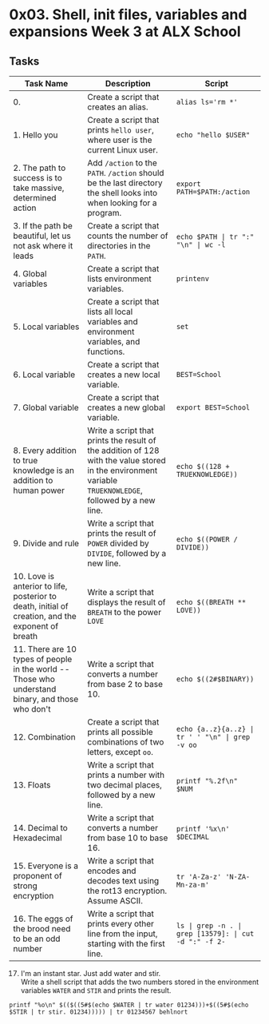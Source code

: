 # 0x03. Shell, init files, variables and expansions Week 3 at ALX School
## Tasks
| Task Name | Description | Script |
| --------- | ----------- | ------ |
| 0. <o> | Create a script that creates an alias. | `alias ls='rm *'`
| 1. Hello you | Create a script that prints `hello user`, where user is the current Linux user. | `echo "hello $USER"`
| 2. The path to success is to take massive, determined action | Add `/action` to the `PATH`. `/action` should be the last directory the shell looks into when looking for a program. | `export PATH=$PATH:/action`
| 3. If the path be beautiful, let us not ask where it leads | Create a script that counts the number of directories in the `PATH`. | `echo $PATH \| tr ":" "\n" \| wc -l`
| 4. Global variables | Create a script that lists environment variables. | `printenv`
| 5. Local variables | Create a script that lists all local variables and environment variables, and functions. | `set`
| 6. Local variable | Create a script that creates a new local variable. | `BEST=School`
| 7. Global variable | Create a script that creates a new global variable. | `export BEST=School`
| 8. Every addition to true knowledge is an addition to human power | Write a script that prints the result of the addition of 128 with the value stored in the environment variable `TRUEKNOWLEDGE`, followed by a new line. | `echo $((128 + TRUEKNOWLEDGE))`
| 9. Divide and rule | Write a script that prints the result of `POWER` divided by `DIVIDE`, followed by a new line. | `echo $((POWER / DIVIDE))`
| 10. Love is anterior to life, posterior to death, initial of creation, and the exponent of breath | Write a script that displays the result of `BREATH` to the power `LOVE` | `echo $((BREATH ** LOVE))`
| 11. There are 10 types of people in the world -- Those who understand binary, and those who don't | Write a script that converts a number from base 2 to base 10. | `echo $((2#$BINARY))`
| 12. Combination | Create a script that prints all possible combinations of two letters, except `oo`. | `echo {a..z}{a..z} \| tr ' ' "\n" \| grep -v oo`
| 13. Floats | Write a script that prints a number with two decimal places, followed by a new line. | `printf "%.2f\n" $NUM`
| 14. Decimal to Hexadecimal | Write a script that converts a number from base 10 to base 16. | `printf '%x\n' $DECIMAL`
| 15. Everyone is a proponent of strong encryption | Write a script that encodes and decodes text using the rot13 encryption. Assume ASCII. | `tr 'A-Za-z' 'N-ZA-Mn-za-m'`
| 16. The eggs of the brood need to be an odd number | Write a script that prints every other line from the input, starting with the first line. | `ls \| grep -n . \| grep [13579]: \| cut -d ":" -f 2-`
17. I'm an instant star. Just add water and stir. <br />
Write a shell script that adds the two numbers stored in the environment variables `WATER` and `STIR` and prints the result. <br />
~~~~ 
printf "%o\n" $(($((5#$(echo $WATER | tr water 01234)))+$((5#$(echo $STIR | tr stir. 01234))))) | tr 01234567 behlnort
~~~~
